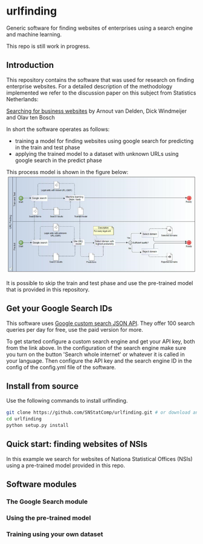 # urlfinding
Generic software for finding websites of enterprises using a search engine and machine learning.

This repo is still work in progress.

## Introduction
This repository contains the software that was used for research on finding enterprise websites.
For a detailed description of the methodology implemented we refer to the
discussion paper on this subject from Statistics Netherlands:

[Searching for business websites](https://www.cbs.nl/en-gb/background/2020/01/searching-for-business-websites) by Arnout van Delden, Dick Windmeijer and Olav ten Bosch

In short the software operates as follows:
* training a model for finding websites using google search for predicting in the train and test phase
* applying the trained model to a dataset with unknown URLs using google search in the predict phase

This process model is shown in the figure below:
![process model](docs/urlfinding_process_model.png)

It is possible to skip the train and test phase and use the pre-trained model that is provided in this repository.

## Get your Google Search IDs

This software uses [Google custom search JSON API](https://developers.google.com/custom-search/v1/overview).
They offer 100 search queries per day for free, use the paid version for more.

To get started configure a custom search engine and get your API key, both from the link above.
In the configuration of the search engine make sure you turn on the button 'Search whole internet' or whatever it is called in your language.
Then configure the API key and the search engine ID in the config of the config.yml file of the software.

## Install from source

Use the following commands to install urlfinding.
```bash
git clone https://github.com/SNStatComp/urlfinding.git # or download and unzip this repository
cd urlfinding
python setup.py install
```
## Quick start: finding websites of NSIs

In this example we search for websites of Nationa Statistical Offices (NSIs) using a pre-trained model provided in this repo.

<TODO> 

## Software modules

### The Google Search module

### Using the pre-trained model

### Training using your own dataset

